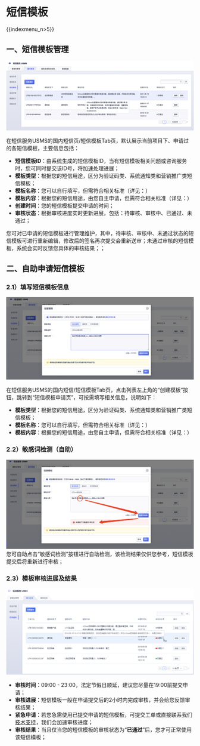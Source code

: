 # 短信模板

{{indexmenu_n>5}}

## 一、短信模板管理

![image](/images/guide/5003/短信服务usms_短信模板_国内_02.png)

在短信服务USMS的国内短信页/短信模板Tab页，默认展示当前项目下、申请过的各短信模板，主要信息包括：

  - **短信模板ID**：由系统生成的短信模板ID，当有短信模板相关问题或咨询服务时，您可同时提交该ID号，将加速处理进展；
  - **模板类型**：根据您的短信用途，区分为验证码类、系统通知类和营销推广类短信模板；
  - **模板名称**：您可以自行填写，但需符合相关标准（详见：[](/management_monitor/usms/introduction/2005/2105)）
  - **模板内容**：根据您的短信用途，由您自主申请，但需符合相关标准（详见：[](/management_monitor/usms/introduction/2005/2105)）
  - **创建时间**：您的短信模板提交申请的时间；
  - **审核状态**：根据审核进度实时更新进展，包括：待审核、审核中、已通过、未通过；

您可对已申请的短信模板进行管理维护，其中，待审核、审核中、未通过状态的短信模板可进行重新编辑，修改后的签名再次提交会重新送审；未通过审核的短信模板，系统会实时反馈您具体的审核结果；；

## 二、自助申请短信模板

### 2.1）填写短信模板信息

![image](/images/guide/5003/短信服务usms_短信模板_创建_国内_01.png)

在短信服务USMS的国内短信/短信模板Tab页，点击列表左上角的“创建模板”按钮，跳转到“短信模板申请页”，可按需填写相关信息，说明如下：

  - **模板类型**：根据您的短信用途，区分为验证码类、系统通知类和营销推广类短信模板；
  - **模板名称**：您可以自行填写，但需符合相关标准（详见：[](/management_monitor/usms/introduction/2005/2105)）
  - **模板内容**：根据您的短信用途，由您自主申请，但需符合相关标准（详见：[](/management_monitor/usms/introduction/2005/2105)）

### 2.2）敏感词检测（自助）

![image](/images/guide/5003/短信服务usms_短信签名_创建_敏感词检测_国内_01.png)
您可自助点击“敏感词检测”按钮进行自助检测，该检测结果仅供您参考，短信模板提交后将重新进行审核；

### 2.3）模板审核进展及结果

![image](/images/guide/5003/短信服务usms_短信模板_审核结果_国内_01.png)

  - **审核时间**：09:00 - 23:00，法定节假日顺延，建议您尽量在19:00前提交申请；
  - **审核进展**：短信模板一般在申请提交后的2小时内完成审核，并会给您反馈审核结果；
  - **紧急申请**：若您急需使用已提交申请的短信模板，可提交工单或直接联系我们
    [技术支持](https://www.ucloud.cn/site/service.html)，我们会加速审核进度；
  - **审核结果**：当且仅当您的短信模板的审核状态为“**已通过**”后，您才可正常使用该短信模板；
